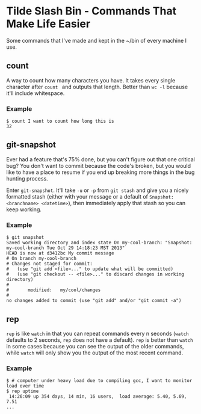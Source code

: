 Tilde Slash Bin - Commands That Make Life Easier
================================================

Some commands that I've made and kept in the ~/bin of every machine I use.

## count

A way to count how many characters you have. It takes every single character
after `count ` and outputs that length. Better than `wc -l` because it'll
include whitespace.

### Example

```
$ count I want to count how long this is
32
```

## git-snapshot

Ever had a feature that's 75% done, but you can't figure out that one critical
bug? You don't want to commit because the code's broken, but you would like to
have a place to resume if you end up breaking more things in the bug hunting
process.

Enter `git-snapshot`. It'll take `-u` or `-p` from `git stash` and give you a
nicely formatted stash (either with your message or a default of `Snapshot:
<branchname> <datetime>`), then immediately apply that stash so you can keep
working.

### Example

```
$ git snapshot
Saved working directory and index state On my-cool-branch: "Snapshot: my-cool-branch Tue Oct 29 14:18:23 MST 2013"
HEAD is now at d3412bc My commit message
# On branch my-cool-branch
# Changes not staged for commit:
#   (use "git add <file>..." to update what will be committed)
#   (use "git checkout -- <file>..." to discard changes in working directory)
#
#       modified:   my/cool/changes
#
no changes added to commit (use "git add" and/or "git commit -a")
```

## rep

`rep` is like `watch` in that you can repeat commands every n seconds (`watch`
defaults to 2 seconds, `rep` does not have a default). `rep` is better than
`watch` in some cases because you can see the output of the older commands,
while `watch` will only show you the output of the most recent command.

### Example

```
$ # computer under heavy load due to compiling gcc, I want to monitor load over time
$ rep uptime
 14:26:09 up 354 days, 14 min, 16 users,  load average: 5.40, 5.69, 7.51
...
```
